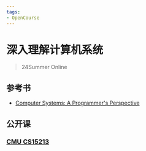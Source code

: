 ```yaml
---
tags:
- OpenCourse
---
```


# 深入理解计算机系统
> 24Summer Online

## 参考书

- [Computer Systems: A Programmer's Perspective](http://csapp.cs.cmu.edu/)

## 公开课

### [CMU CS15213](https://www.cs.cmu.edu/~213/)